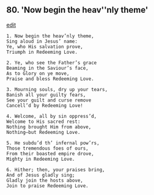 
## 80.  'Now begin the heav''nly theme'
[edit](https://docs.google.com/document/d/14L2mo-iWTxTEUoMmcTLqCZe9Yh-8qQ7W/edit?mode=html)



    1. Now begin the heav’nly theme, 
    Sing aloud in Jesus’ name:
    Ye, who His salvation prove, 
    Triumph in Redeeming Love.

    2. Ye, who see the Father’s grace 
    Beaming in the Saviour’s face,
    As to Glory on ye move,
    Praise and bless Redeeming Love.

    3. Mourning souls, dry up your tears, 
    Banish all your guilty fears,
    See your guilt and curse remove 
    Cancell’d by Redeeming Love!

    4. Welcome, all by sin oppress’d, 
    Welcome to His sacred rest:
    Nothing brought Him from above, 
    Nothing—but Redeeming Love.

    5. He subdu’d th’ infernal pow’rs,
    Those tremendous foes of ours,
    From their boasted empire drove, 
    Mighty in Redeeming Love.

    6. Hither; then, your praises bring,
    And of Jesus gladly sing;
    Gladly join the hosts above,
    Join to praise Redeeming Love.
